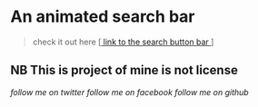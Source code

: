 # An animated search bar
> check it out here [<a href="t https://akowannathanael.github.io/webprojects/"> link to the search button bar </a>]
## NB This is project of mine is not license <br/>
<address>  
<a hreff="https://twitter.com/danyonathaniel7?z=08"> follow me on twitter </a>
<a hreff="https://www.facebook.com/danyo.nathaniel.9"> follow me on facebook </a>
<a hreff="https://github.com/AkowanNathanael"> follow me on github </a>
 </address>